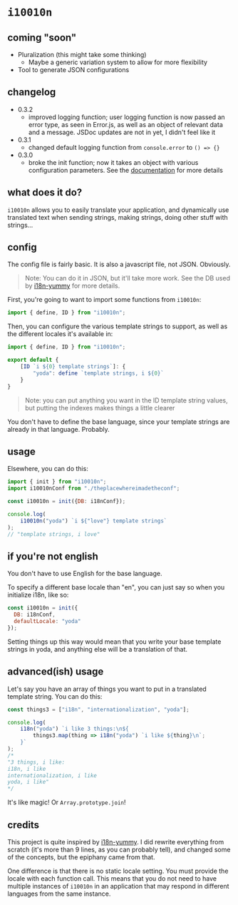 # `i10010n`

## coming "soon"
- Pluralization (this might take some thinking)
  - Maybe a generic variation system to allow for more flexibility
- Tool to generate JSON configurations

## changelog
- 0.3.2
  - improved logging function; user logging function is now passed an error type, as seen in Error.js, as well as an object of relevant data and a message. JSDoc updates are not in yet, I didn't feel like it
- 0.3.1
  - changed default logging function from `console.error` to `() => {}`
- 0.3.0
  - broke the init function; now it takes an object with various configuration parameters. See the [documentation](https://ging0044.github.io/i10010n/global.html#init) for more details

## what does it do?
`i10010n` allows you to easily translate your application, and dynamically use translated text when sending strings, making strings, doing other stuff with strings...

## config
The config file is fairly basic. It is also a javascript file, not JSON. Obviously.
> Note: You can do it in JSON, but it'll take more work. See the DB used by [i18n-yummy](https://github.com/WebReflection/i18n-yummy) for more details.

First, you're going to want to import some functions from `i10010n`:

```js
import { define, ID } from "i10010n";
```

Then, you can configure the various template strings to support, as well as the different locales it's available in:

```js
import { define, ID } from "i10010n";

export default {
    [ID `i ${0} template strings`]: {
        "yoda": define `template strings, i ${0}`
    }
}
```
> Note: you can put anything you want in the ID template string values, but putting the indexes makes things a little clearer

You don't have to define the base language, since your template strings are already in that language. Probably.

## usage

Elsewhere, you can do this:

```js
import { init } from "i10010n";
import i10010nConf from "./theplacewhereimadetheconf";

const i10010n = init({DB: i18nConf});

console.log(
    i10010n("yoda") `i ${"love"} template strings`
);
// "template strings, i love"
```

## if you're not english
You don't have to use English for the base language.

To specify a different base locale than "en", you can just say so when you initialize i18n, like so:

```js
const i10010n = init({
  DB: i18nConf,
  defaultLocale: "yoda"
});
```

Setting things up this way would mean that you write your base template strings in yoda, and anything else will be a translation of that.

## advanced(ish) usage
Let's say you have an array of things you want to put in a translated template string. You can do this:

```js
const things3 = ["i18n", "internationalization", "yoda"];

console.log(
    i18n("yoda") `i like 3 things:\n${
        things3.map(thing => i18n("yoda") `i like ${thing}\n`;
    }`
);
/*
"3 things, i like:
i18n, i like
internationalization, i like
yoda, i like"
*/
```

It's like magic! Or `Array.prototype.join`!

## credits
This project is quite inspired by [i18n-yummy](https://github.com/WebReflection/i18n-yummy). I did rewrite everything from scratch (it's more than 9 lines, as you can probably tell), and changed some of the concepts, but the epiphany came from that.

One difference is that there is no static locale setting. You must provide the locale with each function call. This means that you do not need to have multiple instances of `i10010n` in an application that may respond in different languages from the same instance.
